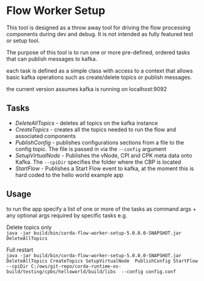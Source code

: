 # Flow Worker Setup
This tool is designed as a throw away tool for driving the flow processing components during dev and debug. It is not 
intended as fully featured test or setup tool.

The purpose of this tool is to run one or more pre-defined, ordered tasks that can publish messages to kafka.

each task is defined as a simple class with access to a context that allows basic kafka operations such as create/delete
topics or publish messages.

the current version assumes kafka is running on localhost:9092

## Tasks
- *DeleteAllTopics* - deletes all topics on the kafka instance
- *CreateTopics* - creates all the topics needed to run the flow and associated components
- *PublishConfig* - publishes configurations sections from a file to the config topic. The file is passed in via the
  `--config` argument
- *SetupVirtualNode* - Publishes the vNode, CPI and CPK meta data onto Kafka. The `--cpiDir` specifies the folder where 
the CBP is located
- *StartFlow* - Publishes a Start Flow event to kafka, at the moment this is hard coded to the hello world example app

## Usage
to run the app specify a list of one or more of the tasks as command args + any optional args required by specific tasks
e.g.

Delete topics only  
`java -jar build/bin/corda-flow-worker-setup-5.0.0.0-SNAPSHOT.jar DeleteAllTopics`

Full restart  
`java -jar build/bin/corda-flow-worker-setup-5.0.0.0-SNAPSHOT.jar DeleteAllTopics CreateTopics SetupVirtualNode 
PublishConfig StartFlow --cpiDir C:/ows/git-repo/corda-runtime-os-build/testing/cpbs/helloworld/build/libs 
--config config.conf
`
